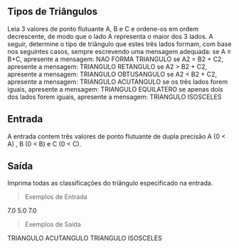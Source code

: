 ## Tipos de Triângulos

Leia 3 valores de ponto flutuante A, B e C e ordene-os em ordem decrescente, de modo que o lado A representa o maior dos 3 lados. A seguir, determine o tipo de triângulo que estes três lados formam, com base nos seguintes casos, sempre escrevendo uma mensagem adequada:
se A ≥ B+C, apresente a mensagem: NAO FORMA TRIANGULO
se A2 = B2 + C2, apresente a mensagem: TRIANGULO RETANGULO
se A2 > B2 + C2, apresente a mensagem: TRIANGULO OBTUSANGULO
se A2 < B2 + C2, apresente a mensagem: TRIANGULO ACUTANGULO
se os três lados forem iguais, apresente a mensagem: TRIANGULO EQUILATERO
se apenas dois dos lados forem iguais, apresente a mensagem: TRIANGULO ISOSCELES

## Entrada
A entrada contem três valores de ponto flutuante de dupla precisão A (0 < A) , B (0 < B) e C (0 < C).

## Saída
Imprima todas as classificações do triângulo especificado na entrada.

> Exemplos de Entrada	

7.0 5.0 7.0

> Exemplos de Saída

TRIANGULO ACUTANGULO
TRIANGULO ISOSCELES